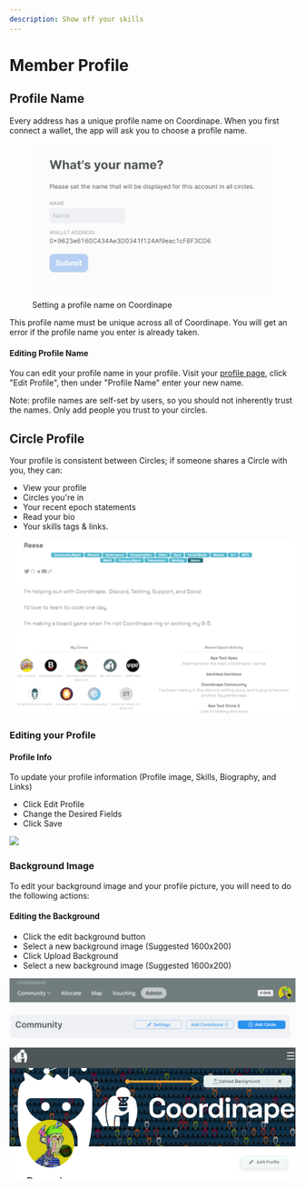 ```yaml
---
description: Show off your skills
---
```


# Member Profile

## Profile Name

Every address has a unique profile name on Coordinape. When you first connect a wallet, the app will ask you to choose a profile name.

<figure><img src="../../.gitbook/assets/Screenshot 2023-01-13 at 2.24.09 PM (1).png" alt=""><figcaption><p>Setting a profile name on Coordinape</p></figcaption></figure>

This profile name must be unique across all of Coordinape. You will get an error if the profile name you enter is already taken.

#### Editing Profile Name

You can edit your profile name in your profile. Visit your [profile page](https://app.coordinape.com/profile/me), click "Edit Profile", then under "Profile Name" enter your new name.

Note: profile names are self-set by users, so you should not inherently trust the names. Only add people you trust to your circles.

## Circle Profile

Your profile is consistent between Circles; if someone shares a Circle with you, they can:

* View your profile
* Circles you're in
* Your recent epoch statements
* Read your bio
* Your skills tags & links.

![Coordinape Member Profile](<../../.gitbook/assets/image (20) (1).png>)

### Editing your Profile

#### Profile Info

To update your profile information (Profile image, Skills, Biography, and Links)

* Click Edit Profile
* Change the Desired Fields
* Click Save

![](<../../images/How\_to\_Coordinape13 (1).jpg>)

### **Background Image**

To edit your background image and your profile picture, you will need to do the following actions:

#### Editing the Background

* Click the edit background button
* Select a new background image (Suggested 1600x200)
* Click Upload Background
* Select a new background image (Suggested 1600x200)

![](<../../.gitbook/assets/image (19) (1).png>)

![](<../../.gitbook/assets/image (34).png>)
